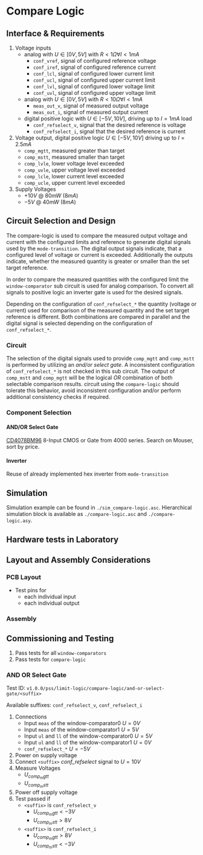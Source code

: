 # Compare Logic

## Interface & Requirements

1. Voltage inputs
    - analog with $U \in [0V, 5V]$ with $R < 1 \Omega \forall I < 1mA$
        - `conf_vref`, signal of configured reference voltage
        - `conf_iref`, signal of configured reference current
        - `conf_lcl`, signal of configured lower current limit
        - `conf_ucl`, signal of configured upper current limit
        - `conf_lvl`, signal of configured lower voltage limit
        - `conf_uvl`, signal of configured upper voltage limit
    - analog with $U \in [0V, 5V]$ with $R < 10 \Omega \forall I < 1mA$
        - `meas_out_v`, signal of measured output voltage
        - `meas_out_i`, signal of measured output current
    - digital positive logic with $U \in [-5V, 10V]$, driving up to $I = 1 mA$
    load
        - `conf_refselect_v`, signal that the desired reference is voltage
        - `conf_refselect_i`, signal that the desired reference is current
2. Voltage output, digital positive logic $U \in [-5V, 10V]$ driving up to $I =
   2.5mA$
    - `comp_mgtt`, measured greater than target
    - `comp_mstt`, measured smaller than target
    - `comp_lvle`, lower voltage level exceeded
    - `comp_uvle`, upper voltage level exceeded
    - `comp_lcle`, lower current level exceeded
    - `comp_ucle`, upper current level exceeded
3. Supply Voltages
    - $+10V$ @ $80mW$ ($8mA$)
    - $-5V$ @ $40mW$ ($8mA$)

## Circuit Selection and Design

The compare-logic is used to compare the measured output voltage and current
with the configured limits and reference to generate digital signals used by
the `mode-transition`. The digital output signals indicate, that a configured
level of voltage or current is exceeded. Additionally the outputs indicate,
whether the measured quantity is greater or smaller than the set target
reference.

In order to compare the measured quantities with the configured limit the
`window-comparator` sub circuit is used for analog comparison. To convert all
signals to positive logic an inverter gate is used for the desired signals.

Depending on the configuration of `conf_refselect_*` the quantity (voltage or
current) used for comparison of the measured  quantity and the set target
reference is different. Both combinations are compared in parallel and the
digital signal is selected depending on the configuration of
`conf_refselect_*`.

### Circuit

The selection of the digital signals used to provide `comp_mgtt` and
`comp_mstt` is performed by utilizing an _and/or select gate_. A inconsistent
configuration of `conf_refselect_*` is not checked in this sub circuit. The
output of `comp_mstt` and `comp_mgtt` will be the logical _OR_ combination of
both selectable comparison results. circuit using the `compare-logic` should
tolerate this behavior, avoid inconsistent configuration and/or perform
additional consistency checks if required.

### Component Selection

#### AND/OR Select Gate

[CD4078BM96] 8-Input CMOS or Gate from 4000 series. Search on Mouser, sort by
price.

[CD4078BM96]: https://www.ti.com/lit/ds/symlink/cd4019b.pdf

#### Inverter

Reuse of already implemented hex inverter from `mode-transition`

## Simulation

Simulation example can be found in `./sim_compare-logic.asc`.
Hierarchical simulation block is available as `./compare-logic.asc` and
`./compare-logic.asy`.

## Hardware tests in Laboratory

## Layout and Assembly Considerations

### PCB Layout

- Test pins for
    - each individual input
    - each individual output

### Assembly

## Commissioning and Testing

1. Pass tests for all `window-comparators`
2. Pass tests for `compare-logic`

### AND OR Select Gate

Test ID: `v1.0.0/pss/limit-logic/compare-logic/and-or-select-gate/<suffix>`

Available suffixes: `conf_refselect_v`, `conf_refselect_i`

1. Connections
    - Input `meas` of the window-comparator0 $U=0V$
    - Input `meas` of the window-comparator1 $U=5V$
    - Input `ul` and `ll` of the window-comparator0 $U=5V$
    - Input `ul` and `ll` of the window-comparator1 $U=0V$
    - `conf_refselect_*` $U=-5V$
2. Power on supply voltage
3. Connect `<suffix>` _conf_refselect_ signal to $U=10V$
4. Measure Voltages
    - $U_{comp_mgtt}$
    - $U_{comp_mstt}$
5. Power off supply voltage
6. Test passed if
    - `<suffix>` is `conf_refselect_v`
        - $U_{comp_mgtt} < -3V$
        - $U_{comp_mstt} > 8V$
    - `<suffix>` is `conf_refselect_i`
        - $U_{comp_mgtt} > 8V$
        - $U_{comp_mstt} < -3V$
